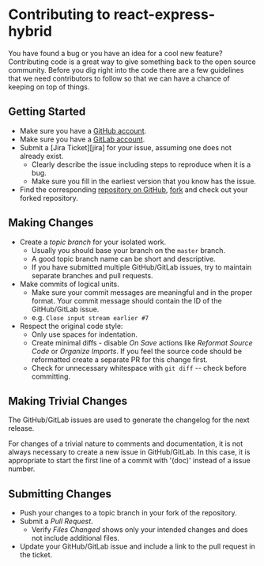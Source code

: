 Contributing to react-express-hybrid
======================

You have found a bug or you have an idea for a cool new feature? Contributing code is a great way to give something back to
the open source community. Before you dig right into the code there are a few guidelines that we need contributors to
follow so that we can have a chance of keeping on top of things.

Getting Started
---------------

+ Make sure you have a [GitHub account](https://github.com/signup/free).
+ Make sure you have a [GitLab account](https://gitlab.com/users/sign_in).
+ Submit a [Jira Ticket][jira] for your issue, assuming one does not already exist.
  + Clearly describe the issue including steps to reproduce when it is a bug.
  + Make sure you fill in the earliest version that you know has the issue.
+ Find the corresponding [repository on GitHub](https://github.com/giridharangm/react-express-hybrid),
[fork](https://help.github.com/articles/fork-a-repo/) and check out your forked repository.

Making Changes
--------------

+ Create a _topic branch_ for your isolated work.
  * Usually you should base your branch on the `master` branch.
  * A good topic branch name can be short and descriptive.
  * If you have submitted multiple GitHub/GitLab issues, try to maintain separate branches and pull requests.
+ Make commits of logical units.
  * Make sure your commit messages are meaningful and in the proper format. Your commit message should contain the ID of the GitHub/GitLab issue.
  * e.g. `Close input stream earlier #7`
+ Respect the original code style:
  + Only use spaces for indentation.
  + Create minimal diffs - disable _On Save_ actions like _Reformat Source Code_ or _Organize Imports_. If you feel the source code should be reformatted create a separate PR for this change first.
  + Check for unnecessary whitespace with `git diff` -- check before committing.

Making Trivial Changes
----------------------

The GitHub/GitLab issues are used to generate the changelog for the next release.

For changes of a trivial nature to comments and documentation, it is not always necessary to create a new issue in GitHub/GitLab.
In this case, it is appropriate to start the first line of a commit with '(doc)' instead of a issue number.


Submitting Changes
------------------

+ Push your changes to a topic branch in your fork of the repository.
+ Submit a _Pull Request_.
  * Verify _Files Changed_ shows only your intended changes and does not
  include additional files.
+ Update your GitHub/GitLab issue and include a link to the pull request in the ticket.